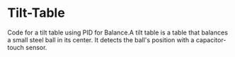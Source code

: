 # Tilt-Table
Code for a tilt table using PID for Balance.A tilt table is a table that balances a small steel ball in its center. It detects the ball's position with a capacitor-touch sensor.
